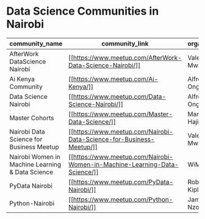 # Data Science Communities in Nairobi

|community_name|community_link|organizer|
|--------------|---------------|--------|
|AfterWork DataScience Nairobi|[[https://www.meetup.com/AfterWork-Data-Science-Nairobi/]] |Valentine Mwangi|
|Ai Kenya Community|[[https://www.meetup.com/Ai-Kenya/]] |Alfred Ongere|
|Data Science Nairobi|[[https://www.meetup.com/Data-Science-Nairobi/]] |Alfred Ongere|
|Master Cohorts|[[https://www.meetup.com/Master-Data-Science/]] |Mariam Haji|
|Nairobi Data Science for Business Meetup|[[https://www.meetup.com/Nairobi-Data-Science-for-Business-Meetup/]] |Valentine Mwangi|
|Nairobi Women in Machine Learning & Data Science|[[https://www.meetup.com/Nairobi-Women-in-Machine-Learning-Data-Science/]] |WiMLDS|
|PyData Nairobi|[[https://www.meetup.com/PyData-Nairobi/]] |Robin Kiplangat|
|Python-Nairobi|[[https://www.meetup.com/Python-Nairobi/]] |James Nzomo|
